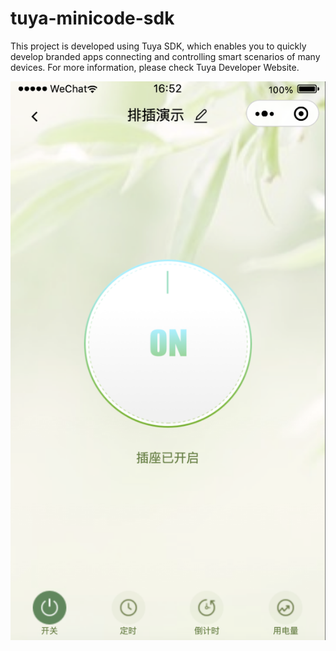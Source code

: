 # tuya-minicode-sdk
This project is developed using Tuya SDK, which enables you to quickly develop branded apps connecting and controlling smart scenarios of many devices.
For more information, please check Tuya Developer Website.

![智能单插.png](https://github.com/tuyalele/tuya-minicode-sdk/blob/main/%E6%99%BA%E8%83%BD%E5%8D%95%E6%8F%92.png)  
